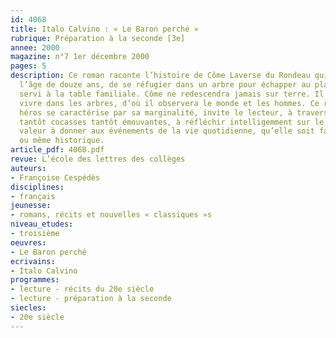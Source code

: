 ```yaml
---
id: 4068
title: Italo Calvino : « Le Baron perché »
rubrique: Préparation à la seconde [3e]
annee: 2000
magazine: n°7 1er décembre 2000
pages: 5
description: Ce roman raconte l’histoire de Côme Laverse du Rondeau qui choisit, à
  l’âge de douze ans, de se réfugier dans un arbre pour échapper au plat d’escargots
  servi à la table familiale. Côme ne redescendra jamais sur terre. Il apprendra à
  vivre dans les arbres, d’où il observera le monde et les hommes. Ce roman dont le
  héros se caractérise par sa marginalité, invite le lecteur, à travers des situations
  tantôt cocasses tantôt émouvantes, à réfléchir intelligemment sur le sens ou la
  valeur à donner aux événements de la vie quotidienne, qu’elle soit familiale, sentimentale
  ou même historique.
article_pdf: 4068.pdf
revue: L’école des lettres des collèges
auteurs:
- Françoise Cespédès
disciplines:
- français
jeunesse:
- romans, récits et nouvelles « classiques »s
niveau_etudes:
- troisième
oeuvres:
- Le Baron perché
ecrivains:
- Italo Calvino
programmes:
- lecture - récits du 20e siècle
- lecture - préparation à la seconde
siecles:
- 20e siècle
---
```


